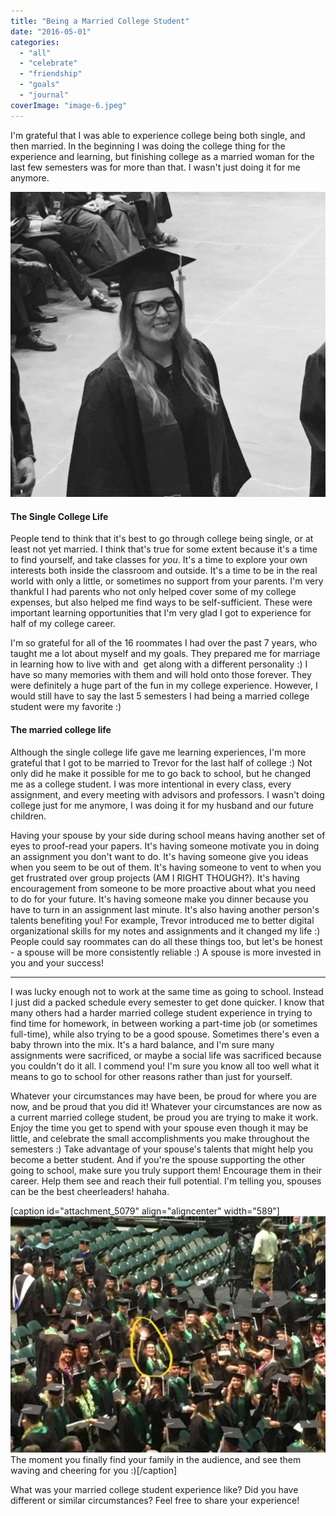 ```yaml
---
title: "Being a Married College Student"
date: "2016-05-01"
categories: 
  - "all"
  - "celebrate"
  - "friendship"
  - "goals"
  - "journal"
coverImage: "image-6.jpeg"
---
```


I'm grateful that I was able to experience college being both single, and then married. In the beginning I was doing the college thing for the experience and learning, but finishing college as a married woman for the last few semesters was for more than that. I wasn't just doing it for me anymore.

![Graduation, UVU graduation, bachelors degree, earning your bachelors degree, college graduation, being a married college student, college student life, married college student life, marriage advice, marriage advice in college, newlyweds advice, relationship specialist, relationship help ](/images/image-8.jpeg)

#### The Single College Life

People tend to think that it's best to go through college being single, or at least not yet married. I think that's true for some extent because it's a time to find yourself, and take classes for _you_. It's a time to explore your own interests both inside the classroom and outside. It's a time to be in the real world with only a little, or sometimes no support from your parents. I'm very thankful I had parents who not only helped cover some of my college expenses, but also helped me find ways to be self-sufficient. These were important learning opportunities that I'm very glad I got to experience for half of my college career.

I'm so grateful for all of the 16 roommates I had over the past 7 years, who taught me a lot about myself and my goals. They prepared me for marriage in learning how to live with and  get along with a different personality :) I have so many memories with them and will hold onto those forever. They were definitely a huge part of the fun in my college experience. However, I would still have to say the last 5 semesters I had being a married college student were my favorite :)

#### The married college life

Although the single college life gave me learning experiences, I'm more grateful that I got to be married to Trevor for the last half of college :) Not only did he make it possible for me to go back to school, but he changed me as a college student. I was more intentional in every class, every assignment, and every meeting with advisors and professors. I wasn't doing college just for me anymore, I was doing it for my husband and our future children.

Having your spouse by your side during school means having another set of eyes to proof-read your papers. It's having someone motivate you in doing an assignment you don't want to do. It's having someone give you ideas when you seem to be out of them. It's having someone to vent to when you get frustrated over group projects (AM I RIGHT THOUGH?). It's having encouragement from someone to be more proactive about what you need to do for your future. It's having someone make you dinner because you have to turn in an assignment last minute. It's also having another person's talents benefiting you! For example, Trevor introduced me to better digital organizational skills for my notes and assignments and it changed my life :) People could say roommates can do all these things too, but let's be honest - a spouse will be more consistently reliable :) A spouse is more invested in you and your success!

* * *

I was lucky enough not to work at the same time as going to school. Instead I just did a packed schedule every semester to get done quicker. I know that many others had a harder married college student experience in trying to find time for homework, in between working a part-time job (or sometimes full-time), while also trying to be a good spouse. Sometimes there's even a baby thrown into the mix. It's a hard balance, and I'm sure many assignments were sacrificed, or maybe a social life was sacrificed because you couldn't do it all. I commend you! I'm sure you know all too well what it means to go to school for other reasons rather than just for yourself.

Whatever your circumstances may have been, be proud for where you are now, and be proud that you did it! Whatever your circumstances are now as a current married college student, be proud you are trying to make it work. Enjoy the time you get to spend with your spouse even though it may be little, and celebrate the small accomplishments you make throughout the semesters :) Take advantage of your spouse's talents that might help you become a better student. And if you're the spouse supporting the other going to school, make sure you truly support them! Encourage them in their career. Help them see and reach their full potential. I'm telling you, spouses can be the best cheerleaders! hahaha.

\[caption id="attachment\_5079" align="aligncenter" width="589"\]![Graduation, UVU graduation, bachelors degree, earning your bachelors degree, college graduation, being a married college student, college student life, married college student life, marriage advice, marriage advice in college, newlyweds advice, relationship specialist, relationship help ](/images/IMG_1055.jpg) The moment you finally find your family in the audience, and see them waving and cheering for you :)\[/caption\]

What was your married college student experience like? Did you have different or similar circumstances? Feel free to share your experience!
